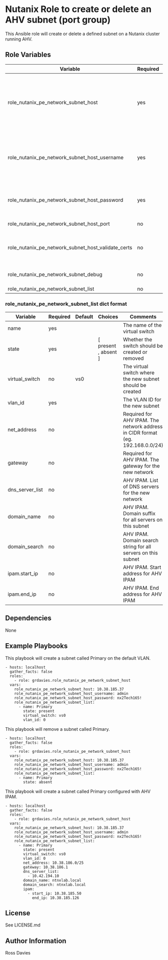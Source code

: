 # Nutanix Role to create or delete an AHV subnet (port group)

This Ansible role will create or delete a defined subnet on a Nutanix cluster running AHV.


## Role Variables

| Variable                                           | Required | Default  | Choices                                                                         | Comments                                                                                                                                                                                                                          |
|----------------------------------------------------|----------|----------|---------------------------------------------------------------------------------|-----------------------------------------------------------------------------------------------------------------------------------------------------------------------------------------------------------------------------------|
| role_nutanix_pe_network_subnet_host                | yes      |          |                                                                                 | The IP address or FQDN for the Prism (Element or Central) to which you want to connect.                                                                                                                                           |
| role_nutanix_pe_network_subnet_host_username       | yes      |          |                                                                                 | A valid username with appropriate rights to access the Nutanix API.                                                                                                                                                               |
| role_nutanix_pe_network_subnet_host_password       | yes      |          |                                                                                 | A valid password for the supplied username.                                                                                                                                                                                       |
| role_nutanix_pe_network_subnet_host_port           | no       | 9440     |                                                                                 | The Prism TCP port.                                                                                                                                                                                                               |
| role_nutanix_pe_network_subnet_host_validate_certs | no       | false    | true / false                                                                    | Whether to check if Prism UI certificates are valid.                                                                                                                                                                              |
| role_nutanix_pe_network_subnet_debug               | no       | false    | true / false                                                                    | Enable debug logging.                                                                                                                                                                                                             |
| role_nutanix_pe_network_subnet_list                | no       | []       |                                                                                 |                                                                                                                                                                                                                                   |


### role_nutanix_pe_network_subnet_list dict format

| Variable                       | Required | Default  | Choices                                                                         | Comments                                                                                                                                                                                                                          |
|--------------------------------|----------|----------|---------------------------------------------------------------------------------|-----------------------------------------------------------------------------------------------------------------------------------------------------------------------------------------------------------------------------------|
| name                           | yes      |          |                                                                                 | The name of the virtual switch                                                                                                                                                                                                    |
| state                          | yes      |          | [ present , absent ]                                                            | Whether the switch should be created or removed                                                                                                                                                                                   |
| virtual_switch                 | no       | vs0      |                                                                                 | The virtual switch where the new subnet should be created                                                                                                                                                                         |
| vlan_id                        | yes      |          |                                                                                 | The VLAN ID for the new subnet                                                                                                                                                                                                    |
| net_address                    | no       |          |                                                                                 | Required for AHV IPAM. The network address in CIDR format (eg. 192.168.0.0/24)                                                                                                                                                    |
| gateway                        | no       |          |                                                                                 | Required for AHV IPAM. The gateway for the new network                                                                                                                                                                            |
| dns_server_list                | no       |          |                                                                                 | AHV IPAM. List of DNS servers for the new network                                                                                                                                                                                 |
| domain_name                    | no       |          |                                                                                 | AHV IPAM. Domain suffix for all servers on this subnet                                                                                                                                                                            |
| domain_search                  | no       |          |                                                                                 | AHV IPAM. Domain search string for all servers on this subnet                                                                                                                                                                     |
| ipam.start_ip                  | no       |          |                                                                                 | AHV IPAM. Start address for AHV IPAM                                                                                                                                                                                              |
| ipam.end_ip                    | no       |          |                                                                                 | AHV IPAM. End address for AHV IPAM                                                                                                                                                                                                |


## Dependencies

None


## Example Playbooks

This playbook will create a subnet called Primary on the default VLAN.
```
- hosts: localhost
  gather_facts: false
  roles:
    - role: grdavies.role_nutanix_pe_network_subnet_host
  vars:
    role_nutanix_pe_network_subnet_host: 10.38.185.37
    role_nutanix_pe_network_subnet_host_username: admin
    role_nutanix_pe_network_subnet_host_password: nx2Tech165!
    role_nutanix_pe_network_subnet_list:
      - name: Primary
        state: present
        virtual_switch: vs0
        vlan_id: 0
```

This playbook will remove a subnet called Primary.
```
- hosts: localhost
  gather_facts: false
  roles:
    - role: grdavies.role_nutanix_pe_network_subnet_host
  vars:
    role_nutanix_pe_network_subnet_host: 10.38.185.37
    role_nutanix_pe_network_subnet_host_username: admin
    role_nutanix_pe_network_subnet_host_password: nx2Tech165!
    role_nutanix_pe_network_subnet_list:
      - name: Primary
        state: absent
```

This playbook will create a subnet called Primary configured with AHV IPAM.
```
- hosts: localhost
  gather_facts: false
  roles:
    - role: grdavies.role_nutanix_pe_network_subnet_host
  vars:
    role_nutanix_pe_network_subnet_host: 10.38.185.37
    role_nutanix_pe_network_subnet_host_username: admin
    role_nutanix_pe_network_subnet_host_password: nx2Tech165!
    role_nutanix_pe_network_subnet_list:
      - name: Primary
        state: present
        virtual_switch: vs0
        vlan_id: 0
        net_address: 10.38.186.0/25
        gateway: 10.38.186.1
        dns_server_list:
          - 10.42.194.10
        domain_name: ntnxlab.local
        domain_search: ntnxlab.local
        ipam:
          - start_ip: 10.38.185.50
            end_ip: 10.38.185.126
```


## License

See LICENSE.md

## Author Information

Ross Davies
